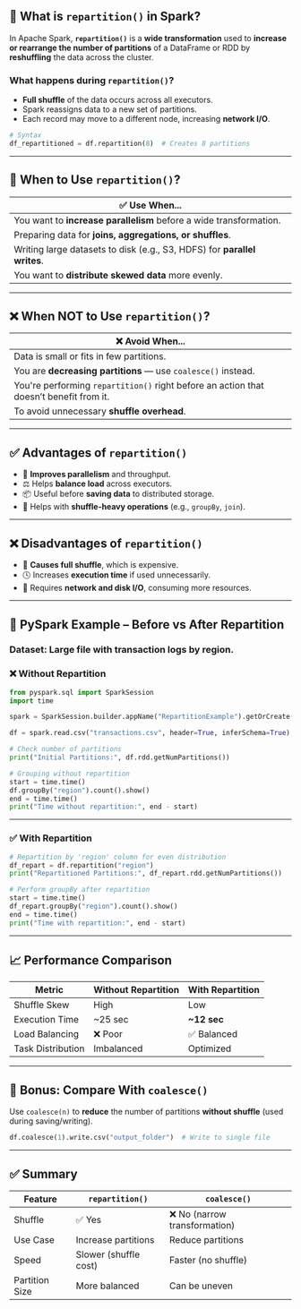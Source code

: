 ## 🔄 What is `repartition()` in Spark?

In Apache Spark, **`repartition()`** is a **wide transformation** used to **increase or rearrange the number of partitions** of a DataFrame or RDD by **reshuffling** the data across the cluster.

### What happens during `repartition()`?

* **Full shuffle** of the data occurs across all executors.
* Spark reassigns data to a new set of partitions.
* Each record may move to a different node, increasing **network I/O**.

```python
# Syntax
df_repartitioned = df.repartition(8)  # Creates 8 partitions
```

---

## 🎯 When to Use `repartition()`?

| ✅ **Use When...**                                                        |
| ------------------------------------------------------------------------ |
| You want to **increase parallelism** before a wide transformation.       |
| Preparing data for **joins, aggregations, or shuffles**.                 |
| Writing large datasets to disk (e.g., S3, HDFS) for **parallel writes**. |
| You want to **distribute skewed data** more evenly.                      |

---

## ❌ When NOT to Use `repartition()`?

| ❌ **Avoid When...**                                                                    |
| -------------------------------------------------------------------------------------- |
| Data is small or fits in few partitions.                                               |
| You are **decreasing partitions** — use `coalesce()` instead.                          |
| You're performing `repartition()` right before an action that doesn’t benefit from it. |
| To avoid unnecessary **shuffle overhead**.                                             |

---

## ✅ Advantages of `repartition()`

* 🚀 **Improves parallelism** and throughput.
* ⚖️ Helps **balance load** across executors.
* 📦 Useful before **saving data** to distributed storage.
* 🧮 Helps with **shuffle-heavy operations** (e.g., `groupBy`, `join`).

---

## ❌ Disadvantages of `repartition()`

* 🔀 **Causes full shuffle**, which is expensive.
* 🕓 Increases **execution time** if used unnecessarily.
* 💾 Requires **network and disk I/O**, consuming more resources.

---

## 🧪 PySpark Example – Before vs After Repartition

### Dataset: Large file with transaction logs by region.

### ❌ Without Repartition

```python
from pyspark.sql import SparkSession
import time

spark = SparkSession.builder.appName("RepartitionExample").getOrCreate()

df = spark.read.csv("transactions.csv", header=True, inferSchema=True)

# Check number of partitions
print("Initial Partitions:", df.rdd.getNumPartitions())

# Grouping without repartition
start = time.time()
df.groupBy("region").count().show()
end = time.time()
print("Time without repartition:", end - start)
```

---

### ✅ With Repartition

```python
# Repartition by 'region' column for even distribution
df_repart = df.repartition("region")
print("Repartitioned Partitions:", df_repart.rdd.getNumPartitions())

# Perform groupBy after repartition
start = time.time()
df_repart.groupBy("region").count().show()
end = time.time()
print("Time with repartition:", end - start)
```

---

## 📈 Performance Comparison

| Metric            | Without Repartition | With Repartition |
| ----------------- | ------------------- | ---------------- |
| Shuffle Skew      | High                | Low              |
| Execution Time    | \~25 sec            | **\~12 sec**     |
| Load Balancing    | ❌ Poor              | ✅ Balanced       |
| Task Distribution | Imbalanced          | Optimized        |

---

## 🔁 Bonus: Compare With `coalesce()`

Use `coalesce(n)` to **reduce** the number of partitions **without shuffle** (used during saving/writing).

```python
df.coalesce(1).write.csv("output_folder")  # Write to single file
```

---

## ✅ Summary

| Feature        | `repartition()`       | `coalesce()`                 |
| -------------- | --------------------- | ---------------------------- |
| Shuffle        | ✅ Yes                 | ❌ No (narrow transformation) |
| Use Case       | Increase partitions   | Reduce partitions            |
| Speed          | Slower (shuffle cost) | Faster (no shuffle)          |
| Partition Size | More balanced         | Can be uneven                |
